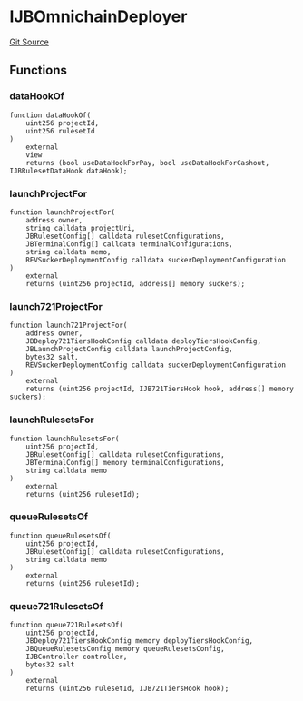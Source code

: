# IJBOmnichainDeployer
[Git Source](https://github.com/Bananapus/nana-deployers/blob/dc045309f0ca1acdbd53439eb118f40013d3f5b4/src/interfaces/IJBOmnichainDeployer.sol)


## Functions
### dataHookOf


```solidity
function dataHookOf(
    uint256 projectId,
    uint256 rulesetId
)
    external
    view
    returns (bool useDataHookForPay, bool useDataHookForCashout, IJBRulesetDataHook dataHook);
```

### launchProjectFor


```solidity
function launchProjectFor(
    address owner,
    string calldata projectUri,
    JBRulesetConfig[] calldata rulesetConfigurations,
    JBTerminalConfig[] calldata terminalConfigurations,
    string calldata memo,
    REVSuckerDeploymentConfig calldata suckerDeploymentConfiguration
)
    external
    returns (uint256 projectId, address[] memory suckers);
```

### launch721ProjectFor


```solidity
function launch721ProjectFor(
    address owner,
    JBDeploy721TiersHookConfig calldata deployTiersHookConfig,
    JBLaunchProjectConfig calldata launchProjectConfig,
    bytes32 salt,
    REVSuckerDeploymentConfig calldata suckerDeploymentConfiguration
)
    external
    returns (uint256 projectId, IJB721TiersHook hook, address[] memory suckers);
```

### launchRulesetsFor


```solidity
function launchRulesetsFor(
    uint256 projectId,
    JBRulesetConfig[] calldata rulesetConfigurations,
    JBTerminalConfig[] memory terminalConfigurations,
    string calldata memo
)
    external
    returns (uint256 rulesetId);
```

### queueRulesetsOf


```solidity
function queueRulesetsOf(
    uint256 projectId,
    JBRulesetConfig[] calldata rulesetConfigurations,
    string calldata memo
)
    external
    returns (uint256 rulesetId);
```

### queue721RulesetsOf


```solidity
function queue721RulesetsOf(
    uint256 projectId,
    JBDeploy721TiersHookConfig memory deployTiersHookConfig,
    JBQueueRulesetsConfig memory queueRulesetsConfig,
    IJBController controller,
    bytes32 salt
)
    external
    returns (uint256 rulesetId, IJB721TiersHook hook);
```

